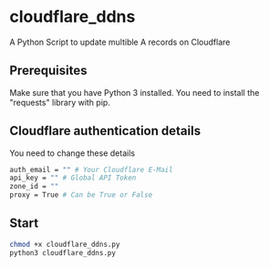 # cloudflare_ddns
A Python Script to update multible A records on Cloudflare

## Prerequisites
Make sure that you have Python 3 installed.
You need to install the "requests" library with pip.

## Cloudflare authentication details

You need to change these details
```sh
auth_email = "" # Your Cloudflare E-Mail
api_key = "" # Global API Token
zone_id = ""
proxy = True # Can be True or False
```

## Start
```sh
chmod +x cloudflare_ddns.py
python3 cloudflare_ddns.py
```
